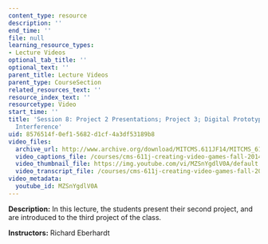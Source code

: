 ```yaml
---
content_type: resource
description: ''
end_time: ''
file: null
learning_resource_types:
- Lecture Videos
optional_tab_title: ''
optional_text: ''
parent_title: Lecture Videos
parent_type: CourseSection
related_resources_text: ''
resource_index_text: ''
resourcetype: Video
start_time: ''
title: 'Session 8: Project 2 Presentations; Project 3; Digital Prototype with  User
  Interference'
uid: 8576514f-0ef1-5682-d1cf-4a3df53189b8
video_files:
  archive_url: http://www.archive.org/download/MITCMS.611JF14/MITCMS_611JF14_lec08_300k.mp4
  video_captions_file: /courses/cms-611j-creating-video-games-fall-2014/a93e1528390254d3875a684826502a22_MZSnYgdlV0A.vtt
  video_thumbnail_file: https://img.youtube.com/vi/MZSnYgdlV0A/default.jpg
  video_transcript_file: /courses/cms-611j-creating-video-games-fall-2014/08e80f98a7e84ff1403cf3e46462b528_MZSnYgdlV0A.pdf
video_metadata:
  youtube_id: MZSnYgdlV0A
---
```


**Description:** In this lecture, the students present their second project, and are introduced to the third project of the class.

**Instructors:** Richard Eberhardt